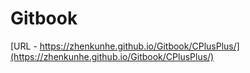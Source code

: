 # Gitbook

[URL - https://zhenkunhe.github.io/Gitbook/CPlusPlus/](https://zhenkunhe.github.io/Gitbook/CPlusPlus/)
